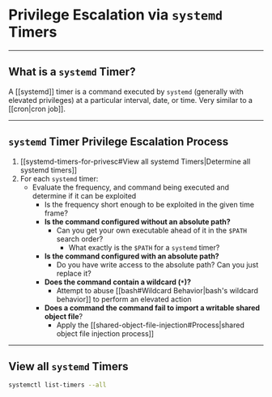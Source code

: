 # Privilege Escalation via `systemd` Timers

---

## What is a `systemd` Timer?

A [[systemd]] timer is a command executed by `systemd` (generally with elevated privileges) at a particular interval, date, or time. Very similar to a [[cron|cron job]].

---

## `systemd` Timer Privilege Escalation Process

1. [[systemd-timers-for-privesc#View all systemd Timers|Determine all systemd timers]]
2. For each `systemd` timer:
	- Evaluate the frequency, and command being executed and determine if it can be exploited
		- Is the frequency short enough to be exploited in the given time frame?
		- **Is the command configured without an absolute path?**
			- Can you get your own executable ahead of it in the `$PATH` search order?
				- What exactly is the `$PATH` for a `systemd` timer?
		- **Is the command configured with an absolute path?**
			- Do you have write access to the absolute path? Can you just replace it?
		- **Does the command contain a wildcard (`*`)?**
			- Attempt to abuse [[bash#Wildcard Behavior|bash's wildcard behavior]] to perform an elevated action
		- **Does a command the command fail to import a writable shared object file**?
			- Apply the [[shared-object-file-injection#Process|shared object file injection process]]

---

## View all `systemd` Timers

```bash
systemctl list-timers --all
```
